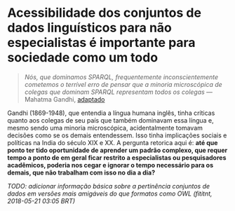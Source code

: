 # Acessibilidade dos conjuntos de dados linguísticos para não especialistas é importante para sociedade como um todo
> _Nós, que dominamos SPARQL, frequentemente inconscientemente cometemos o
terrível erro de pensar que a minoria microscópica de colegas que dominam SPARQL
representam todos os colegas_ — Mahatma Gandhi, [adaptado](http://www.azquotes.com/quote/1288803)

Gandhi (1869-1948), que entendia a língua humana inglês, tinha críticas quanto
aos colegas de seu país que também dominavam essa língua e, mesmo sendo uma
minoria microscópica, acidentalmente tomavam decisões como se os demais
entendessem. Isso tinha implicações sociais e políticas na India do século XIX e
XX. A pergunta retorica aqui é: **até que ponto ter tido oportunidade de
aprender um padrão complexo, que requer tempo a ponto de em geral ficar restrito
a especialistas ou pesquisadores acadêmicos, poderia nos cegar e ignorar o tempo
necessário para os demais, que não trabalham com isso no dia a dia?**

_TODO: adicionar informação básica sobre a pertinência conjuntos de dados em
versões mais amigáveis do que formatos como OWL (fititnt, 2018-05-21 03:05 BRT)_

<!-- NOTA: elaborar um toy problem pode ser complexo demais para o momento (fititnt, 2018-05-20 22:08 BRT) -->

<!--
## _Toy Problem_

> _Toy Problem: (ciências) Um problema simplificado com restrições e parâmetros
claros, geralmente usado como uma ferramenta para entender um problema do mundo
real relacionado._ [wiktionary](https://en.wiktionary.org/wiki/toy_problem)

_Toy Problems_ eventualmente são usados no campo de inteligência artificial
para explicar problemas maiores. Ou seja, resolver eles não é diretamente
útil por não necessariamente serem uma representação realista, mas o
pensamento que os leva a ser resolvido pode inspirar aplicações uteis.

### Problema da otimização de formatos para falantes de português
Você foi escolhido para definir como empacotar conhecimento

Lista de países onde o português é língua oficial

#### Escolhas que facilitam adoção

#### Escolhas que dificultam adoção

-->

<!--

## Desenvolvedores são humanos

## Criticismo relacionado ao foco em interoperabilidade
> Nota 1: esse tópico potencialmente ignora _interoperabilidade humana_.

> Nota 2: esse tópico usa web apenas como exemplo, porém conjunto de dados
linguísticos não são apenas para uso em aplicações web.

[Interoperabilidade](https://pt.wikipedia.org/wiki/Interoperabilidade) é algo
muito positivo e necessário. Nós precisamos de padrões. Uma aplicação poder
interagir com outra usando interfaces que abstraem complexidade é algo
necessário. Um problema é que indivíduos ou pequenos grupos que tomem decisões
mais perfeccionistas podem resultar em dificuldade de implementação.

Pesquisadores acadêmicos, e até mesmo grupos internacionais que definem padrões,
podem dedicar muito tempo e conseguir atingir padrões que atendem o máximo de
requisitos. Isso é positivo.

Especialistas de tecnologia em grupos de trabalho nos seus respectivos países
podem tomar decisões que impactam padrões a serem implementados no respectivo
país. Em geral são inspirados pelos mesmos padrões internacionais ou por
pesquisas acadêmicas. Isso é positivo.

É aqui que a frase adaptada de Gandhi pode fazer sentido: **as melhores escolhas
técnicas não necessariamente são as que causariam mais impacto positivo sem
levar em consideração o contexto**. Recomendações voltadas para padrões de
governo tem uma motivação menor para levarem em consideração a facilidade de
adoção de tais padrões, e como tais grupos de trabalho tendem a ocorrer a cada
5 ou 10 anos, a pressão por boas escolhas técnicas pode levar (... continuar...)

eventualmente optar por obrigar por lei tais padrões técnicos, e isso pode levar

Recomendação de leitura extra: Manu Sporny, idealizador do padrão em [JSON-LD and Why I Hate the Semantic Web](http://manu.sporny.org/2014/json-ld-origins-2/).

-->